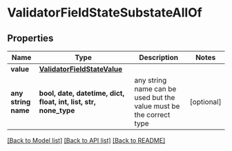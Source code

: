 # ValidatorFieldStateSubstateAllOf


## Properties
Name | Type | Description | Notes
------------ | ------------- | ------------- | -------------
**value** | [**ValidatorFieldStateValue**](ValidatorFieldStateValue.md) |  | 
**any string name** | **bool, date, datetime, dict, float, int, list, str, none_type** | any string name can be used but the value must be the correct type | [optional]

[[Back to Model list]](../README.md#documentation-for-models) [[Back to API list]](../README.md#documentation-for-api-endpoints) [[Back to README]](../README.md)


